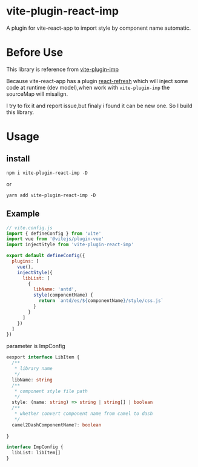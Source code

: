 # vite-plugin-react-imp
A plugin for vite-react-app to import style by component name automatic.

# Before Use
This library is reference from [vite-plugin-imp](https://github.com/onebay/vite-plugin-imp#readme)

Because vite-react-app has a plugin [react-refresh](https://github.com/vitejs/vite/tree/main/packages/plugin-react-refresh) which will inject some code at runtime (dev model),when work with `vite-plugin-imp` the sourceMap will misalign.

I try to fix it and report issue,but finaly i found it can be new one.
So I build this library.

# Usage
## install
```
npm i vite-plugin-react-imp -D
```
or
```
yarn add vite-plugin-react-imp -D
```
## Example
```js
// vite.config.js
import { defineConfig } from 'vite'
import vue from '@vitejs/plugin-vue'
import injectStyle from 'vite-plugin-react-imp'

export default defineConfig({
  plugins: [
    vue(), 
    injectStyle({
      libList: [
        {
          libName: 'antd',
          style(componentName) {
            return `antd/es/${componentName}/style/css.js`
          }
        }
      ]
    })
  ]
})
```
parameter is ImpConfig
``` ts
eexport interface LibItem {
  /**
   * library name
   */
  libName: string
  /**
   * component style file path
   */
  style: (name: string) => string | string[] | boolean
  /**
   * whether convert component name from camel to dash
   */
  camel2DashComponentName?: boolean
 
}

interface ImpConfig {
  libList: libItem[]
}
```

